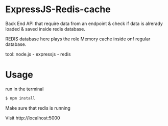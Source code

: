 # ExpressJS-Redis-cache
Back End API that require data from an endpoint & check if data is alrerady loaded & saved inside redis database.

REDIS database here plays the role Memory cache inside onf regular database.

tool: node.js - expressjs - redis


# Usage
run in the terminal 

```sh
$ npm install
```

Make sure that redis is running

Visit http://localhost:5000
